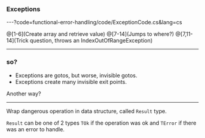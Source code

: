 ### Exceptions

---?code=functional-error-handling/code/ExceptionCode.cs&lang=cs

@[1-6](Create array and retrieve value)
@[7-14](Jumps to where?)
@[7,11-14](Trick question, throws an IndexOutOfRangeException)

---

### so?

- Exceptions are gotos, but worse, invisible gotos.
- Exceptions create many invisible exit points.

Another way?

---

Wrap dangerous operation in data structure, called `Result` type.

`Result` can be one of 2 types `TOk` if the operation was ok and `TError` if there was an error to handle.




